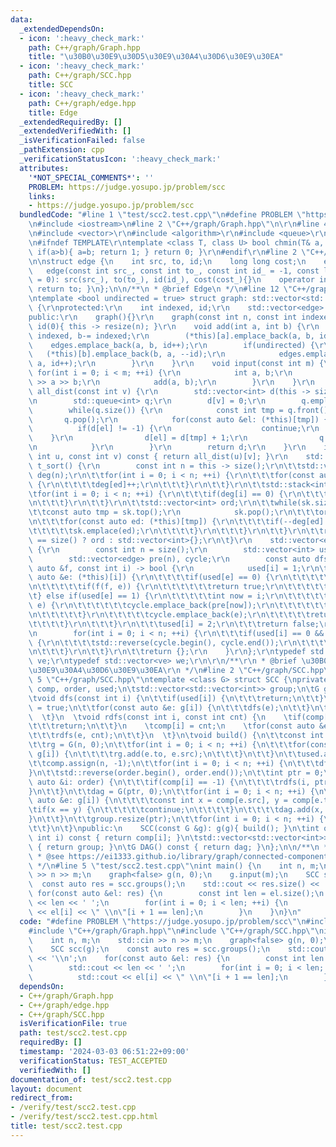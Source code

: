 ```yaml
---
data:
  _extendedDependsOn:
  - icon: ':heavy_check_mark:'
    path: C++/graph/Graph.hpp
    title: "\u30B0\u30E9\u30D5\u30E9\u30A4\u30D6\u30E9\u30EA"
  - icon: ':heavy_check_mark:'
    path: C++/graph/SCC.hpp
    title: SCC
  - icon: ':heavy_check_mark:'
    path: C++/graph/edge.hpp
    title: Edge
  _extendedRequiredBy: []
  _extendedVerifiedWith: []
  _isVerificationFailed: false
  _pathExtension: cpp
  _verificationStatusIcon: ':heavy_check_mark:'
  attributes:
    '*NOT_SPECIAL_COMMENTS*': ''
    PROBLEM: https://judge.yosupo.jp/problem/scc
    links:
    - https://judge.yosupo.jp/problem/scc
  bundledCode: "#line 1 \"test/scc2.test.cpp\"\n#define PROBLEM \"https://judge.yosupo.jp/problem/scc\"\
    \n#include <iostream>\n#line 2 \"C++/graph/Graph.hpp\"\n\r\n#line 4 \"C++/graph/Graph.hpp\"\
    \n#include <vector>\r\n#include <algorithm>\r\n#include <queue>\r\n#include <stack>\r\
    \n#ifndef TEMPLATE\r\ntemplate <class T, class U> bool chmin(T& a, const U& b){\
    \ if(a>b){ a=b; return 1; } return 0; }\r\n#endif\r\n#line 2 \"C++/graph/edge.hpp\"\
    \n\nstruct edge {\n    int src, to, id;\n    long long cost;\n    edge(){}\n \
    \   edge(const int src_, const int to_, const int id_ = -1, const long long cost_\
    \ = 0): src(src_), to(to_), id(id_), cost(cost_){}\n    operator int() const {\
    \ return to; }\n};\n\n/**\n * @brief Edge\n */\n#line 12 \"C++/graph/Graph.hpp\"\
    \ntemplate <bool undirected = true> struct graph: std::vector<std::vector<edge>>\
    \ {\r\nprotected:\r\n    int indexed, id;\r\n    std::vector<edge> edges;\r\n\
    public:\r\n    graph(){}\r\n    graph(const int n, const int indexed_ = 1): indexed(indexed_),\
    \ id(0){ this -> resize(n); }\r\n    void add(int a, int b) {\r\n        a -=\
    \ indexed, b-= indexed;\r\n        (*this)[a].emplace_back(a, b, id);\r\n    \
    \    edges.emplace_back(a, b, id++);\r\n        if(undirected) {\r\n         \
    \   (*this)[b].emplace_back(b, a, --id);\r\n            edges.emplace_back(b,\
    \ a, id++);\r\n        }\r\n    }\r\n    void input(const int m) {\r\n       \
    \ for(int i = 0; i < m; ++i) {\r\n            int a, b;\r\n            std::cin\
    \ >> a >> b;\r\n            add(a, b);\r\n        }\r\n    }\r\n    std::vector<int>\
    \ all_dist(const int v) {\r\n        std::vector<int> d(this -> size(), -1);\r\
    \n        std::queue<int> q;\r\n        d[v] = 0;\r\n        q.emplace(v);\r\n\
    \        while(q.size()) {\r\n            const int tmp = q.front();\r\n     \
    \       q.pop();\r\n            for(const auto &el: (*this)[tmp]) {\r\n      \
    \          if(d[el] != -1) {\r\n                    continue;\r\n            \
    \    }\r\n                d[el] = d[tmp] + 1;\r\n                q.emplace(el);\r\
    \n            }\r\n        }\r\n        return d;\r\n    }\r\n    int dist(const\
    \ int u, const int v) const { return all_dist(u)[v]; }\r\n    std::vector<int>\
    \ t_sort() {\r\n        const int n = this -> size();\r\n\t\tstd::vector<int>\
    \ deg(n);\r\n\t\tfor(int i = 0; i < n; ++i) {\r\n\t\t\tfor(const auto ed: (*this)[i])\
    \ {\r\n\t\t\t\tdeg[ed]++;\r\n\t\t\t}\r\n\t\t}\r\n\t\tstd::stack<int> sk;\r\n\t\
    \tfor(int i = 0; i < n; ++i) {\r\n\t\t\tif(deg[i] == 0) {\r\n\t\t\t\tsk.emplace(i);\r\
    \n\t\t\t}\r\n\t\t}\r\n\t\tstd::vector<int> ord;\r\n\t\twhile(sk.size()) {\r\n\t\
    \t\tconst auto tmp = sk.top();\r\n            sk.pop();\r\n\t\t\tord.emplace_back(tmp);\r\
    \n\t\t\tfor(const auto ed: (*this)[tmp]) {\r\n\t\t\t\tif(--deg[ed] == 0) {\r\n\
    \t\t\t\t\tsk.emplace(ed);\r\n\t\t\t\t}\r\n\t\t\t}\r\n\t\t}\r\n\t\treturn ord.size()\
    \ == size() ? ord : std::vector<int>{};\r\n\t}\r\n    std::vector<edge> cycle()\
    \ {\r\n        const int n = size();\r\n        std::vector<int> used(n);\r\n\
    \        std::vector<edge> pre(n), cycle;\r\n        const auto dfs = [&](const\
    \ auto &f, const int i) -> bool {\r\n            used[i] = 1;\r\n\t\t\tfor(const\
    \ auto &e: (*this)[i]) {\r\n\t\t\t\tif(used[e] == 0) {\r\n\t\t\t\t\tpre[e] = e;\r\
    \n\t\t\t\t\tif(f(f, e)) {\r\n\t\t\t\t\t\treturn true;\r\n\t\t\t\t\t}\r\n\t\t\t\
    \t} else if(used[e] == 1) {\r\n\t\t\t\t\tint now = i;\r\n\t\t\t\t\twhile(now !=\
    \ e) {\r\n\t\t\t\t\t\tcycle.emplace_back(pre[now]);\r\n\t\t\t\t\t\tnow = pre[now].src;\r\
    \n\t\t\t\t\t}\r\n\t\t\t\t\tcycle.emplace_back(e);\r\n\t\t\t\t\treturn true;\r\n\
    \t\t\t\t}\r\n\t\t\t}\r\n\t\t\tused[i] = 2;\r\n\t\t\treturn false;\r\n        };\r\
    \n        for(int i = 0; i < n; ++i) {\r\n\t\t\tif(used[i] == 0 && dfs(dfs, i))\
    \ {\r\n\t\t\t\tstd::reverse(cycle.begin(), cycle.end());\r\n\t\t\t\treturn cycle;\r\
    \n\t\t\t}\r\n\t\t}\r\n\t\treturn {};\r\n    }\r\n};\r\ntypedef std::vector<edge>\
    \ ve;\r\ntypedef std::vector<ve> we;\r\n\r\n/**\r\n * @brief \u30B0\u30E9\u30D5\
    \u30E9\u30A4\u30D6\u30E9\u30EA\r\n */\n#line 2 \"C++/graph/SCC.hpp\"\n\n#line\
    \ 5 \"C++/graph/SCC.hpp\"\ntemplate <class G> struct SCC {\nprivate:\n\tstd::vector<int>\
    \ comp, order, used;\n\tstd::vector<std::vector<int>> group;\n\tG g, rg, dag;\n\
    \tvoid dfs(const int i) {\n\t\tif(used[i]) {\n\t\t\treturn;\n\t\t}\n\t\tused[i]\
    \ = true;\n\t\tfor(const auto &e: g[i]) {\n\t\t\tdfs(e);\n\t\t}\n\t\torder.push_back(i);\n\
    \  \t}\n  \tvoid rdfs(const int i, const int cnt) {\n    \tif(comp[i] != -1) {\n\
    \t\t\treturn;\n\t\t}\n    \tcomp[i] = cnt;\n    \tfor(const auto &e: rg[i]) {\n\
    \t\t\trdfs(e, cnt);\n\t\t}\n  \t}\n\tvoid build() {\n\t\tconst int n = g.size();\n\
    \t\trg = G(n, 0);\n\t\tfor(int i = 0; i < n; ++i) {\n\t\t\tfor(const auto &e:\
    \ g[i]) {\n\t\t\t\trg.add(e.to, e.src);\n\t\t\t}\n\t\t}\n\t\tused.assign(n, 0);\n\
    \t\tcomp.assign(n, -1);\n\t\tfor(int i = 0; i < n; ++i) {\n\t\t\tdfs(i);\n\t\t\
    }\n\t\tstd::reverse(order.begin(), order.end());\n\t\tint ptr = 0;\n\t\tfor(const\
    \ auto &i: order) {\n\t\t\tif(comp[i] == -1) {\n\t\t\t\trdfs(i, ptr++);\n\t\t\t\
    }\n\t\t}\n\t\tdag = G(ptr, 0);\n\t\tfor(int i = 0; i < n; ++i) {\n\t\t\tfor(const\
    \ auto &e: g[i]) {\n\t\t\t\tconst int x = comp[e.src], y = comp[e.to];\n\t\t\t\
    \tif(x == y) {\n\t\t\t\t\tcontinue;\n\t\t\t\t}\n\t\t\t\tdag.add(x, y);\n\t\t\t\
    }\n\t\t}\n\t\tgroup.resize(ptr);\n\t\tfor(int i = 0; i < n; ++i) {\n\t\t\tgroup[comp[i]].emplace_back(i);\n\
    \t\t}\n\t}\npublic:\n    SCC(const G &g): g(g){ build(); }\n\tint operator[](const\
    \ int i) const { return comp[i]; }\n\tstd::vector<std::vector<int>> groups() const\
    \ { return group; }\n\tG DAG() const { return dag; }\n};\n\n/**\n * @brief SCC\n\
    \ * @see https://ei1333.github.io/library/graph/connected-components/strongly-connected-components.hpp\n\
    \ */\n#line 5 \"test/scc2.test.cpp\"\nint main() {\n    int n, m;\n    std::cin\
    \ >> n >> m;\n    graph<false> g(n, 0);\n    g.input(m);\n    SCC scc(g);\n  \
    \  const auto res = scc.groups();\n    std::cout << res.size() << '\\n';\n   \
    \ for(const auto &el: res) {\n        const int len = el.size();\n        std::cout\
    \ << len << ' ';\n        for(int i = 0; i < len; ++i) {\n            std::cout\
    \ << el[i] << \" \\n\"[i + 1 == len];\n        }\n    }\n}\n"
  code: "#define PROBLEM \"https://judge.yosupo.jp/problem/scc\"\n#include <iostream>\n\
    #include \"C++/graph/Graph.hpp\"\n#include \"C++/graph/SCC.hpp\"\nint main() {\n\
    \    int n, m;\n    std::cin >> n >> m;\n    graph<false> g(n, 0);\n    g.input(m);\n\
    \    SCC scc(g);\n    const auto res = scc.groups();\n    std::cout << res.size()\
    \ << '\\n';\n    for(const auto &el: res) {\n        const int len = el.size();\n\
    \        std::cout << len << ' ';\n        for(int i = 0; i < len; ++i) {\n  \
    \          std::cout << el[i] << \" \\n\"[i + 1 == len];\n        }\n    }\n}"
  dependsOn:
  - C++/graph/Graph.hpp
  - C++/graph/edge.hpp
  - C++/graph/SCC.hpp
  isVerificationFile: true
  path: test/scc2.test.cpp
  requiredBy: []
  timestamp: '2024-03-03 06:51:22+09:00'
  verificationStatus: TEST_ACCEPTED
  verifiedWith: []
documentation_of: test/scc2.test.cpp
layout: document
redirect_from:
- /verify/test/scc2.test.cpp
- /verify/test/scc2.test.cpp.html
title: test/scc2.test.cpp
---
```

